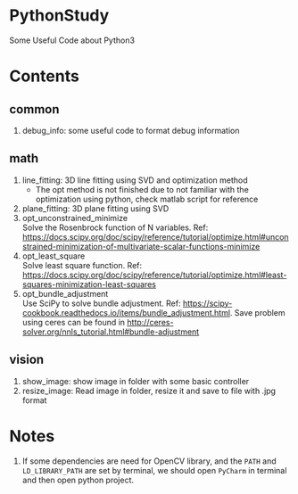 # PythonStudy
Some Useful Code about Python3


# Contents
## common
1. debug_info: some useful code to format debug information

## math
1. line_fitting: 3D line fitting using SVD and optimization method
    - The opt method is not finished due to not familiar with the optimization using python, check matlab script for reference
1. plane_fitting: 3D plane fitting using SVD
1. opt_unconstrained_minimize  \
    Solve the Rosenbrock function of N variables. Ref: https://docs.scipy.org/doc/scipy/reference/tutorial/optimize.html#unconstrained-minimization-of-multivariate-scalar-functions-minimize
1. opt_least_square \
    Solve least square function. Ref: https://docs.scipy.org/doc/scipy/reference/tutorial/optimize.html#least-squares-minimization-least-squares
1. opt_bundle_adjustment    \
    Use SciPy to solve bundle adjustment. Ref: https://scipy-cookbook.readthedocs.io/items/bundle_adjustment.html.
    Save problem using ceres can be found in 
    http://ceres-solver.org/nnls_tutorial.html#bundle-adjustment
    
    

## vision
1. show_image: show image in folder with some basic controller
1. resize_image: Read image in folder, resize it and save to file with .jpg format

# Notes
1. If some dependencies are need for OpenCV library, and the `PATH` and `LD_LIBRARY_PATH` are set by terminal, we should open `PyCharm` in terminal and then open python project.